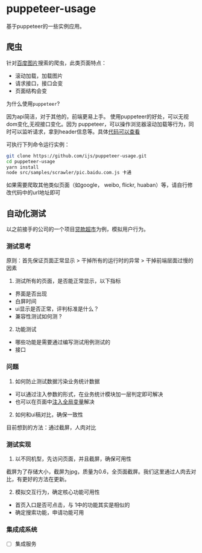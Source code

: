 # puppeteer-usage

基于puppeteer的一些实例应用。

## 爬虫

针对[百度图片](https://pic.baidu.com/)搜索的爬虫，此类页面特点：

- 滚动加载，加载图片
- 请求接口，接口会变
- 页面结构会变

为什么使用`puppeteer`?

因为api简洁，对于其他的，前端更易上手。
使用puppeteer的好处，可以无视dom变化,无视接口变化。因为 puppeteer，可以操作浏览器滚动加载等行为，同时可以监听请求，拿到header信息等。具体[代码可以查看](https://github.com/ijs/puppeteer-usage/blob/master/src/samples/scrawler/pic.baidu.com.js#L20-L27)

可执行下列命令运行实例：

```bash
git clone https://github.com/ijs/puppeteer-usage.git
cd puppeteer-usage
yarn install
node src/samples/scrawler/pic.baidu.com.js 卡通
```

如果需要爬取其他类似页面（如google， weibo, flickr, huaban）等，请自行修改代码中的url地址即可

## 自动化测试

以之前接手的公司的一个项目[贷款超市](http://i.houmifin.com/loan/index)为例，模拟用户行为。

### 测试思考

原则：首先保证页面正常显示 > 干掉所有的运行时的异常 > 干掉前端层面过慢的因素

1. 测试所有的页面，是否能正常显示，以下指标

- 界面是否出现
- 白屏时间
- ui显示是否正常，评判标准是什么？
- 兼容性测试如何测 ?

2. 功能测试

- 哪些功能是需要通过编写测试用例测试的
- 接口

### 问题

1. 如何防止测试数据污染业务统计数据

- 可以通过注入参数的形式，在业务统计模块加一层判定即可解决
- 也可以在页面中[注入全局变量](https://github.com/GoogleChrome/puppeteer/blob/master/examples/detect-sniff.js)解决

2. 如何和ui稿对比，确保一致性

目前想到的方法：通过截屏，人肉对比

### 测试实现

1. 以不同机型，先访问页面，并且截屏，确保可用性

截屏为了存储大小，截屏为jpg，质量为0.6，全页面截屏。我们这里通过人肉去对比，有更好的方法在更新。

2. 模拟交互行为，确定核心功能可用性

- 首页入口是否可点击，与 1中的功能其实是相似的
- 确定搜索功能，申请功能可用

### 集成成系统

- [ ] 集成服务
